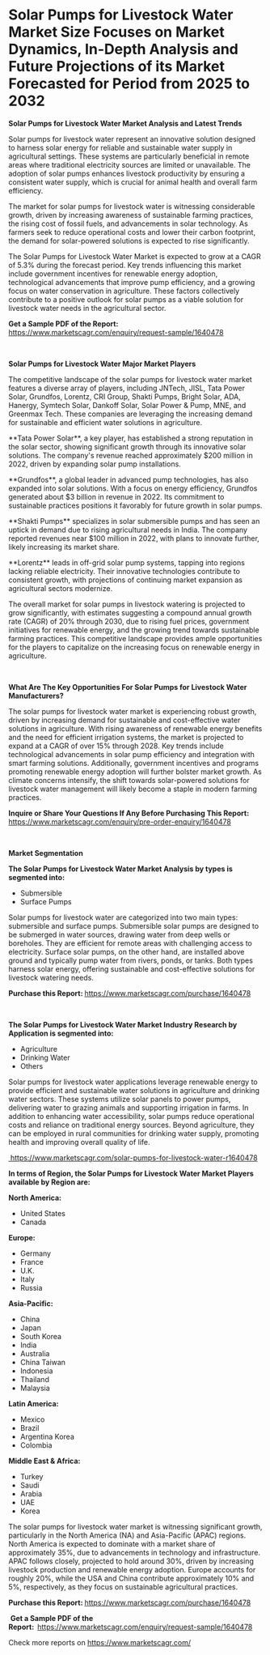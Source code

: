<p><h1>Solar Pumps for Livestock Water Market Size Focuses on Market Dynamics, In-Depth Analysis and Future Projections of its Market Forecasted for Period from 2025 to 2032</h1></p><p><strong>Solar Pumps for Livestock Water Market Analysis and Latest Trends</strong></p>
<p><p>Solar pumps for livestock water represent an innovative solution designed to harness solar energy for reliable and sustainable water supply in agricultural settings. These systems are particularly beneficial in remote areas where traditional electricity sources are limited or unavailable. The adoption of solar pumps enhances livestock productivity by ensuring a consistent water supply, which is crucial for animal health and overall farm efficiency.</p><p>The market for solar pumps for livestock water is witnessing considerable growth, driven by increasing awareness of sustainable farming practices, the rising cost of fossil fuels, and advancements in solar technology. As farmers seek to reduce operational costs and lower their carbon footprint, the demand for solar-powered solutions is expected to rise significantly. </p><p>The Solar Pumps for Livestock Water Market is expected to grow at a CAGR of 5.3% during the forecast period. Key trends influencing this market include government incentives for renewable energy adoption, technological advancements that improve pump efficiency, and a growing focus on water conservation in agriculture. These factors collectively contribute to a positive outlook for solar pumps as a viable solution for livestock water needs in the agricultural sector.</p></p>
<p><strong>Get a Sample PDF of the Report:&nbsp;</strong> <a href="https://www.marketscagr.com/enquiry/request-sample/1640478?utm_campaign=3075&utm_medium=2&utm_source=Github&utm_content=ia&utm_term=11042025&utm_id=solar-pumps-for-livestock-water">https://www.marketscagr.com/enquiry/request-sample/1640478</a></p>
<p>&nbsp;</p>
<p><strong>Solar Pumps for Livestock Water Major Market Players</strong></p>
<p><p>The competitive landscape of the solar pumps for livestock water market features a diverse array of players, including JNTech, JISL, Tata Power Solar, Grundfos, Lorentz, CRI Group, Shakti Pumps, Bright Solar, ADA, Hanergy, Symtech Solar, Dankoff Solar, Solar Power & Pump, MNE, and Greenmax Tech. These companies are leveraging the increasing demand for sustainable and efficient water solutions in agriculture.</p><p>**Tata Power Solar**, a key player, has established a strong reputation in the solar sector, showing significant growth through its innovative solar solutions. The company's revenue reached approximately $200 million in 2022, driven by expanding solar pump installations.</p><p>**Grundfos**, a global leader in advanced pump technologies, has also expanded into solar solutions. With a focus on energy efficiency, Grundfos generated about $3 billion in revenue in 2022. Its commitment to sustainable practices positions it favorably for future growth in solar pumps.</p><p>**Shakti Pumps** specializes in solar submersible pumps and has seen an uptick in demand due to rising agricultural needs in India. The company reported revenues near $100 million in 2022, with plans to innovate further, likely increasing its market share.</p><p>**Lorentz** leads in off-grid solar pump systems, tapping into regions lacking reliable electricity. Their innovative technologies contribute to consistent growth, with projections of continuing market expansion as agricultural sectors modernize.</p><p>The overall market for solar pumps in livestock watering is projected to grow significantly, with estimates suggesting a compound annual growth rate (CAGR) of 20% through 2030, due to rising fuel prices, government initiatives for renewable energy, and the growing trend towards sustainable farming practices. This competitive landscape provides ample opportunities for the players to capitalize on the increasing focus on renewable energy in agriculture.</p></p>
<p>&nbsp;</p>
<p><strong>What Are The Key Opportunities For Solar Pumps for Livestock Water Manufacturers?</strong></p>
<p><p>The solar pumps for livestock water market is experiencing robust growth, driven by increasing demand for sustainable and cost-effective water solutions in agriculture. With rising awareness of renewable energy benefits and the need for efficient irrigation systems, the market is projected to expand at a CAGR of over 15% through 2028. Key trends include technological advancements in solar pump efficiency and integration with smart farming solutions. Additionally, government incentives and programs promoting renewable energy adoption will further bolster market growth. As climate concerns intensify, the shift towards solar-powered solutions for livestock water management will likely become a staple in modern farming practices.</p></p>
<p><strong>Inquire or Share Your Questions If Any Before Purchasing This Report:</strong> <a href="https://www.marketscagr.com/enquiry/pre-order-enquiry/1640478?utm_campaign=3075&utm_medium=2&utm_source=Github&utm_content=ia&utm_term=11042025&utm_id=solar-pumps-for-livestock-water">https://www.marketscagr.com/enquiry/pre-order-enquiry/1640478</a></p>
<p>&nbsp;</p>
<p><strong>Market Segmentation</strong></p>
<p><strong>The Solar Pumps for Livestock Water Market Analysis by types is segmented into:</strong></p>
<p><ul><li>Submersible</li><li>Surface Pumps</li></ul></p>
<p><p>Solar pumps for livestock water are categorized into two main types: submersible and surface pumps. Submersible solar pumps are designed to be submerged in water sources, drawing water from deep wells or boreholes. They are efficient for remote areas with challenging access to electricity. Surface solar pumps, on the other hand, are installed above ground and typically pump water from rivers, ponds, or tanks. Both types harness solar energy, offering sustainable and cost-effective solutions for livestock watering needs.</p></p>
<p><strong>Purchase this Report:&nbsp;</strong><a href="https://www.marketscagr.com/purchase/1640478?utm_campaign=3075&utm_medium=2&utm_source=Github&utm_content=ia&utm_term=11042025&utm_id=solar-pumps-for-livestock-water">https://www.marketscagr.com/purchase/1640478</a></p>
<p>&nbsp;</p>
<p><strong>The Solar Pumps for Livestock Water Market Industry Research by Application is segmented into:</strong></p>
<p><ul><li>Agriculture</li><li>Drinking Water</li><li>Others</li></ul></p>
<p><p>Solar pumps for livestock water applications leverage renewable energy to provide efficient and sustainable water solutions in agriculture and drinking water sectors. These systems utilize solar panels to power pumps, delivering water to grazing animals and supporting irrigation in farms. In addition to enhancing water accessibility, solar pumps reduce operational costs and reliance on traditional energy sources. Beyond agriculture, they can be employed in rural communities for drinking water supply, promoting health and improving overall quality of life.</p></p>
<p><a href="https://www.marketscagr.com/solar-pumps-for-livestock-water-r1640478?utm_campaign=3075&utm_medium=2&utm_source=Github&utm_content=ia&utm_term=11042025&utm_id=solar-pumps-for-livestock-water">&nbsp;https://www.marketscagr.com/solar-pumps-for-livestock-water-r1640478</a></p>
<p><strong>In terms of Region, the Solar Pumps for Livestock Water Market Players available by Region are:</strong></p>
<p>
    <p> <strong> North America: </strong>
        <ul>
            <li>United States</li>
            <li>Canada</li>
        </ul>
        </p> 
    <p> <strong> Europe: </strong>
        <ul>
            <li>Germany</li>
            <li>France</li>
            <li>U.K.</li>
            <li>Italy</li>
            <li>Russia</li>
        </ul>
        </p> 
    <p> <strong> Asia-Pacific: </strong>
        <ul>
            <li>China</li>
            <li>Japan</li>
            <li>South Korea</li>
            <li>India</li>
            <li>Australia</li>
            <li>China Taiwan</li>
            <li>Indonesia</li>
            <li>Thailand</li>
            <li>Malaysia</li>
        </ul>
        </p> 
    <p> <strong> Latin America: </strong>
        <ul>
            <li>Mexico</li>
            <li>Brazil</li>
            <li>Argentina Korea</li>
            <li>Colombia</li>
        </ul>
        </p> 
    <p> <strong> Middle East & Africa: </strong>
        <ul>
            <li>Turkey</li>
            <li>Saudi</li>
            <li>Arabia</li>
            <li>UAE</li>
            <li>Korea</li>
        </ul>
    </p>
    </p>
<p><p>The solar pumps for livestock water market is witnessing significant growth, particularly in the North America (NA) and Asia-Pacific (APAC) regions. North America is expected to dominate with a market share of approximately 35%, due to advancements in technology and infrastructure. APAC follows closely, projected to hold around 30%, driven by increasing livestock production and renewable energy adoption. Europe accounts for roughly 20%, while the USA and China contribute approximately 10% and 5%, respectively, as they focus on sustainable agricultural practices.</p></p>
<p><strong>Purchase this Report: </strong><a href="https://www.marketscagr.com/purchase/1640478?utm_campaign=3075&utm_medium=2&utm_source=Github&utm_content=ia&utm_term=11042025&utm_id=solar-pumps-for-livestock-water">https://www.marketscagr.com/purchase/1640478</a></p>
<p>&nbsp;<strong>Get a Sample PDF of the Report:&nbsp;&nbsp;</strong><a href="https://www.marketscagr.com/enquiry/request-sample/1640478?utm_campaign=3075&utm_medium=2&utm_source=Github&utm_content=ia&utm_term=11042025&utm_id=solar-pumps-for-livestock-water">https://www.marketscagr.com/enquiry/request-sample/1640478</a></p>
<p><strong></strong></p>
<p>Check more reports on <a href="https://www.marketscagr.com/?utm_campaign=3075&utm_medium=2&utm_source=Github&utm_content=ia&utm_term=11042025&utm_id=solar-pumps-for-livestock-water">https://www.marketscagr.com/</a></p>